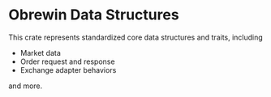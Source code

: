# Obrewin Data Structures

This crate represents standardized core data structures and traits, including

- Market data
- Order request and response
- Exchange adapter behaviors

and more.
